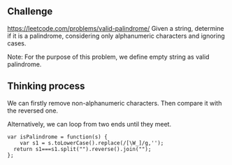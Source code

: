 ## Challenge
https://leetcode.com/problems/valid-palindrome/
Given a string, determine if it is a palindrome, considering only alphanumeric characters and ignoring cases.

Note: For the purpose of this problem, we define empty string as valid palindrome.

## Thinking process
We can firstly remove non-alphanumeric characters. Then compare it with the reversed one.

Alternatively, we can loop from two ends until they meet.

```
var isPalindrome = function(s) {
    var s1 = s.toLowerCase().replace(/[\W_]/g,'');
  return s1===s1.split("").reverse().join("");
};
```
